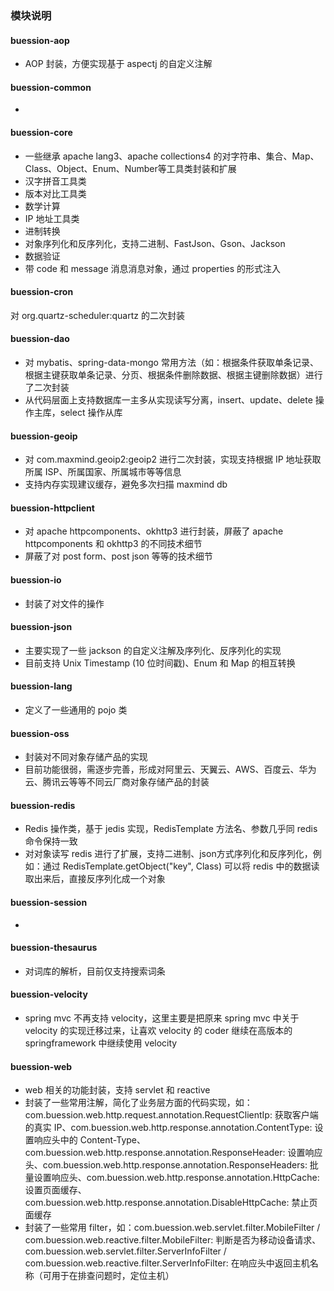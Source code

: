 ### 模块说明

#### buession-aop

* AOP 封装，方便实现基于 aspectj 的自定义注解


#### buession-common

*


#### buession-core

* 一些继承 apache lang3、apache collections4 的对字符串、集合、Map、Class、Object、Enum、Number等工具类封装和扩展
* 汉字拼音工具类
* 版本对比工具类
* 数学计算
* IP 地址工具类
* 进制转换
* 对象序列化和反序列化，支持二进制、FastJson、Gson、Jackson
* 数据验证
* 带 code 和 message 消息消息对象，通过 properties 的形式注入


#### buession-cron

对 org.quartz-scheduler:quartz 的二次封装


#### buession-dao

* 对 mybatis、spring-data-mongo 常用方法（如：根据条件获取单条记录、根据主键获取单条记录、分页、根据条件删除数据、根据主键删除数据）进行了二次封装
* 从代码层面上支持数据库一主多从实现读写分离，insert、update、delete 操作主库，select 操作从库


#### buession-geoip

* 对 com.maxmind.geoip2:geoip2 进行二次封装，实现支持根据 IP 地址获取所属 ISP、所属国家、所属城市等等信息
* 支持内存实现建议缓存，避免多次扫描 maxmind db


#### buession-httpclient

* 对 apache httpcomponents、okhttp3 进行封装，屏蔽了 apache httpcomponents 和 okhttp3 的不同技术细节
* 屏蔽了对 post form、post json 等等的技术细节


#### buession-io

* 封装了对文件的操作


#### buession-json

* 主要实现了一些 jackson 的自定义注解及序列化、反序列化的实现
* 目前支持 Unix Timestamp (10 位时间戳)、Enum 和 Map 的相互转换


#### buession-lang

* 定义了一些通用的 pojo 类


#### buession-oss

* 封装对不同对象存储产品的实现
* 目前功能很弱，需逐步完善，形成对阿里云、天翼云、AWS、百度云、华为云、腾讯云等等不同云厂商对象存储产品的封装


#### buession-redis

* Redis 操作类，基于 jedis 实现，RedisTemplate 方法名、参数几乎同 redis 命令保持一致
* 对对象读写 redis 进行了扩展，支持二进制、json方式序列化和反序列化，例如：通过 RedisTemplate.getObject("key", Class) 可以将 redis 中的数据读取出来后，直接反序列化成一个对象


#### buession-session

*


#### buession-thesaurus

* 对词库的解析，目前仅支持搜索词条


#### buession-velocity

* spring mvc 不再支持 velocity，这里主要是把原来 spring mvc 中关于 velocity 的实现迁移过来，让喜欢 velocity 的 coder 继续在高版本的 springframework 中继续使用 velocity


#### buession-web

* web 相关的功能封装，支持 servlet 和 reactive
* 封装了一些常用注解，简化了业务层方面的代码实现，如：com.buession.web.http.request.annotation.RequestClientIp: 获取客户端的真实 IP、com.buession.web.http.response.annotation.ContentType: 设置响应头中的 Content-Type、com.buession.web.http.response.annotation.ResponseHeader: 设置响应头、com.buession.web.http.response.annotation.ResponseHeaders: 批量设置响应头、com.buession.web.http.response.annotation.HttpCache: 设置页面缓存、com.buession.web.http.response.annotation.DisableHttpCache: 禁止页面缓存
* 封装了一些常用 filter，如：com.buession.web.servlet.filter.MobileFilter / com.buession.web.reactive.filter.MobileFilter: 判断是否为移动设备请求、com.buession.web.servlet.filter.ServerInfoFilter / com.buession.web.reactive.filter.ServerInfoFilter: 在响应头中返回主机名称（可用于在排查问题时，定位主机）
